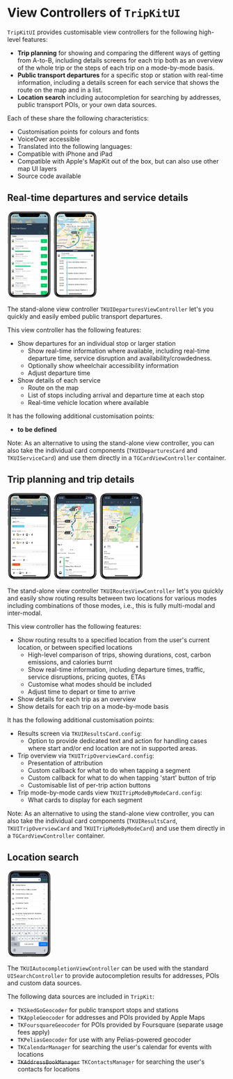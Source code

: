 # View Controllers of `TripKitUI` 

`TripKitUI` provides customisable view controllers for the following high-level features:

- **Trip planning** for showing and comparing the different ways of getting from A-to-B, including details screens for each trip both as an overview of the whole trip or the steps of each trip on a mode-by-mode basis.
- **Public transport departures** for a specific stop or station with real-time information, including a details screen for each service that shows the route on the map and in a list.
- **Location search** including autocompletion for searching by addresses, public transport POIs, or your own data sources.

Each of these share the following characteristics:

- Customisation points for colours and fonts
- VoiceOver accessible
- Translated into the following languages: 
- Compatible with iPhone and iPad
- Compatible with Apple's MapKit out of the box, but can also use other map UI layers
- Source code available

## Real-time departures and service details

<img src="assets/departures.png" height="200px" />

The stand-alone view controller `TKUIDeparturesViewController` let's you quickly and easily embed public transport departures. 

This view controller has the following features:

- Show departures for an individual stop or larger station
	- Show real-time information where available, including real-time departure time, service disruption and availability/crowdedness.
	- Optionally show wheelchair accessibility information
	- Adjust departure time
- Show details of each service
	- Route on the map
	- List of stops including arrival and departure time at each stop
	- Real-time vehicle location where available

It has the following additional customisation points:

- **to be defined**

Note: As an alternative to using the stand-alone view controller, you can also take the individual card components (`TKUIDeparturesCard` and `TKUIServiceCard`) and use them directly in a `TGCardViewController` container.

## Trip planning and trip details

<img src="assets/routing.png" height="200px" />

The stand-alone view controller `TKUIRoutesViewController` let's you quickly and easily show routing results between two locations for various modes including combinations of those modes, i.e., this is fully multi-modal and inter-modal.

This view controller has the following features:

- Show routing results to a specified location from the user's current location, or between specified locations
	- High-level comparison of trips, showing durations, cost, carbon emissions, and calories burnt
	- Show real-time information, including departure times, traffic, service disruptions, pricing quotes, ETAs
	- Customise what modes should be included
	- Adjust time to depart or time to arrive
- Show details for each trip as an overview
- Show details for each trip on a mode-by-mode basis

It has the following additional customisation points:

- Results screen via `TKUIResultsCard.config`:
	- Option to provide dedicated text and action for handling cases where start and/or end location are not in supported areas.
- Trip overview via `TKUITripOverviewCard.config`:
	- Presentation of attribution
	- Custom callback for what to do when tapping a segment
	- Custom callback for what to do when tapping 'start' button of trip
	- Customisable list of per-trip action buttons
- Trip mode-by-mode cards view `TKUITripModeByModeCard.config`:
	- What cards to display for each segment

Note: As an alternative to using the stand-alone view controller, you can also take the individual card components (`TKUIResultsCard`, `TKUITripOverviewCard` and `TKUITripModeByModeCard`) and use them directly in a `TGCardViewController` container.


## Location search

<img src="assets/search.png" height="200px" />

The `TKUIAutocompletionViewController` can be used with the standard `UISearchController` to provide autocompletion results for addresses, POIs and custom data sources.

The following data sources are included in `TripKit`:

- `TKSkedGoGeocoder` for public transport stops and stations
- `TKAppleGeocoder` for addresses and POIs provided by Apple Maps
- `TKFoursquareGeocoder` for POIs provided by Foursquare (separate usage fees apply)
- `TKPeliasGeocoder` for use with any Pelias-powered geocoder
- `TKCalendarManager` for searching the user's calendar for events with locations
- ~~`TKAddressBookManager`~~ `TKContactsManager` for searching the  user's contacts for locations